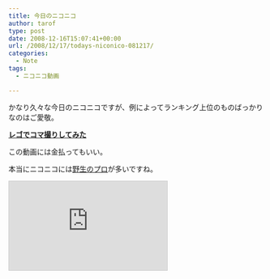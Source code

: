 ```yaml
---
title: 今日のニコニコ
author: tarof
type: post
date: 2008-12-16T15:07:41+00:00
url: /2008/12/17/todays-niconico-081217/
categories:
  - Note
tags:
  - ニコニコ動画

---
```

かなり久々な今日のニコニコですが、例によってランキング上位のものばっかりなのはご愛敬。

[**レゴでコマ撮りしてみた**][1]
  
この動画には金払ってもいい。
  
本当にニコニコには[野生のプロ][2]が多いですね。
  
<iframe width="312" height="176" src="http://ext.nicovideo.jp/thumb/sm5500549" scrolling="no" style="border:solid 1px #CCC;" frameborder="0"></iframe>

 [1]: http://www.nicovideo.jp/watch/sm5500549
 [2]: http://www.nicovideo.jp/tag/%E9%87%8E%E7%94%9F%E3%81%AE%E3%83%97%E3%83%AD